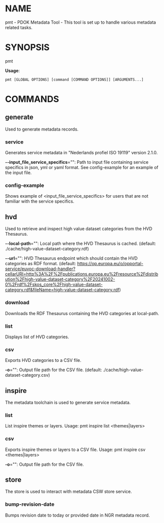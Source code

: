 # NAME

pmt - PDOK Metadata Tool - This tool is set up to handle various metadata related tasks.

# SYNOPSIS

pmt

**Usage**:

```
pmt [GLOBAL OPTIONS] [command [COMMAND OPTIONS]] [ARGUMENTS...]
```

# COMMANDS

## generate

Used to generate metadata records.

### service

Generates service metadata in "Nederlands profiel ISO 19119" version 2.1.0.

**--input_file_service_specifics**="": Path to input file containing service specifics in json, yml or yaml format. See config-example for an example of the input file.

### config-example

Shows example of <input_file_service_specifics> for users that are not familiar with the service specifics.

## hvd

Used to retrieve and inspect high value dataset categories from the HVD Thesaurus.

**--local-path**="": Local path where the HVD Thesaurus is cached. (default: ./cache/high-value-dataset-category.rdf)

**--url**="": HVD Thesaurus endpoint which should contain the HVD categories as RDF format. (default: https://op.europa.eu/o/opportal-service/euvoc-download-handler?cellarURI=http%3A%2F%2Fpublications.europa.eu%2Fresource%2Fdistribution%2Fhigh-value-dataset-category%2F20241002-0%2Frdf%2Fskos_core%2Fhigh-value-dataset-category.rdf&fileName=high-value-dataset-category.rdf)

### download

Downloads the RDF Thesaurus containing the HVD categories at local-path.

### list

Displays list of HVD categories.

### csv

Exports HVD categories to a CSV file.

**-o**="": Output file path for the CSV file. (default: ./cache/high-value-dataset-category.csv)

## inspire

The metadata toolchain is used to generate service metadata.

### list

List inspire themes or layers. Usage: pmt inspire list <themes|layers>

### csv

Exports inspire themes or layers to a CSV file. Usage: pmt inspire csv <themes|layers>

**-o**="": Output file path for the CSV file.

## store

The store is used to interact with metadata CSW store service.

### bump-revision-date

Bumps revision date to today or provided date in NGR metadata record.
